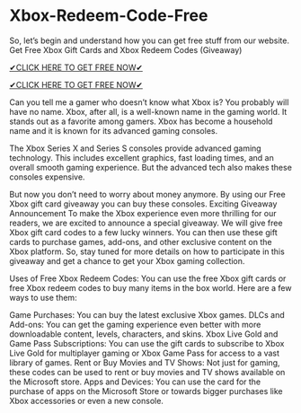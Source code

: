 # Xbox-Redeem-Code-Free

So, let’s begin and understand how you can get free stuff from our website.
Get Free Xbox Gift Cards and Xbox Redeem Codes (Giveaway)

[✔CLICK HERE TO GET FREE NOW✔](https://today.get.freegamingoffer.com/)

[✔CLICK HERE TO GET FREE NOW✔](https://today.get.freegamingoffer.com/)

Can you tell me a gamer who doesn’t know what Xbox is? You probably will have no name. Xbox, after all, is a well-known name in the gaming world. It stands out as a favorite among gamers. Xbox has become a household name and it is known for its advanced gaming consoles.

The Xbox Series X and Series S consoles provide advanced gaming technology. This includes excellent graphics, fast loading times, and an overall smooth gaming experience. But the advanced tech also makes these consoles expensive.

But now you don’t need to worry about money anymore. By using our Free Xbox gift card giveaway you can buy these consoles.
Exciting Giveaway Announcement
To make the Xbox experience even more thrilling for our readers, we are excited to announce a special giveaway. We will give free Xbox gift card codes to a few lucky winners. You can then use these gift cards to purchase games, add-ons, and other exclusive content on the Xbox platform. So, stay tuned for more details on how to participate in this giveaway and get a chance to get your Xbox gaming collection.

Uses of Free Xbox Redeem Codes:
You can use the free Xbox gift cards or free Xbox redeem codes to buy many items in the box world. Here are a few ways to use them:

Game Purchases: You can buy the latest exclusive Xbox games.
DLCs and Add-ons: You can get the gaming experience even better with more downloadable content, levels, characters, and skins.
Xbox Live Gold and Game Pass Subscriptions: You can use the gift cards to subscribe to Xbox Live Gold for multiplayer gaming or Xbox Game Pass for access to a vast library of games.
Rent or Buy Movies and TV Shows: Not just for gaming, these codes can be used to rent or buy movies and TV shows available on the Microsoft store.
Apps and Devices: You can use the card for the purchase of apps on the Microsoft Store or towards bigger purchases like Xbox accessories or even a new console.

